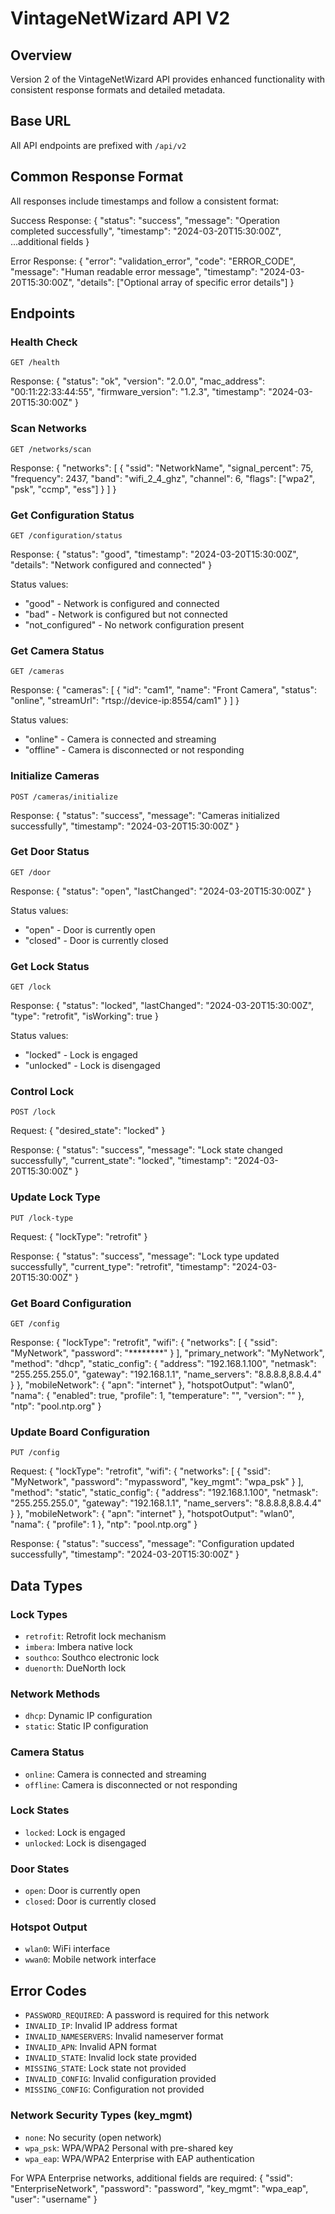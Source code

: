 # VintageNetWizard API V2

## Overview
Version 2 of the VintageNetWizard API provides enhanced functionality with consistent response formats and detailed metadata.

## Base URL
All API endpoints are prefixed with `/api/v2`

## Common Response Format
All responses include timestamps and follow a consistent format:

Success Response:
    {
      "status": "success",
      "message": "Operation completed successfully",
      "timestamp": "2024-03-20T15:30:00Z",
      ...additional fields
    }

Error Response:
    {
      "error": "validation_error",
      "code": "ERROR_CODE",
      "message": "Human readable error message",
      "timestamp": "2024-03-20T15:30:00Z",
      "details": ["Optional array of specific error details"]
    }

## Endpoints

### Health Check
`GET /health`

Response:
    {
      "status": "ok",
      "version": "2.0.0",
      "mac_address": "00:11:22:33:44:55",
      "firmware_version": "1.2.3",
      "timestamp": "2024-03-20T15:30:00Z"
    }

### Scan Networks
`GET /networks/scan`

Response:
    {
      "networks": [
        {
          "ssid": "NetworkName",
          "signal_percent": 75,
          "frequency": 2437,
          "band": "wifi_2_4_ghz",
          "channel": 6,
          "flags": ["wpa2", "psk", "ccmp", "ess"]
        }
      ]
    }

### Get Configuration Status
`GET /configuration/status`

Response:
    {
      "status": "good",
      "timestamp": "2024-03-20T15:30:00Z",
      "details": "Network configured and connected"
    }

Status values:
- "good" - Network is configured and connected
- "bad" - Network is configured but not connected
- "not_configured" - No network configuration present

### Get Camera Status
`GET /cameras`

Response:
    {
      "cameras": [
        {
          "id": "cam1",
          "name": "Front Camera",
          "status": "online",
          "streamUrl": "rtsp://device-ip:8554/cam1"
        }
      ]
    }

Status values:
- "online" - Camera is connected and streaming
- "offline" - Camera is disconnected or not responding

### Initialize Cameras
`POST /cameras/initialize`

Response:
    {
      "status": "success",
      "message": "Cameras initialized successfully",
      "timestamp": "2024-03-20T15:30:00Z"
    }

### Get Door Status
`GET /door`

Response:
    {
      "status": "open",
      "lastChanged": "2024-03-20T15:30:00Z"
    }

Status values:
- "open" - Door is currently open
- "closed" - Door is currently closed

### Get Lock Status
`GET /lock`

Response:
    {
      "status": "locked",
      "lastChanged": "2024-03-20T15:30:00Z",
      "type": "retrofit",
      "isWorking": true
    }

Status values:
- "locked" - Lock is engaged
- "unlocked" - Lock is disengaged

### Control Lock
`POST /lock`

Request:
    {
      "desired_state": "locked"
    }

Response:
    {
      "status": "success",
      "message": "Lock state changed successfully",
      "current_state": "locked",
      "timestamp": "2024-03-20T15:30:00Z"
    }

### Update Lock Type
`PUT /lock-type`

Request:
    {
      "lockType": "retrofit"
    }

Response:
    {
      "status": "success",
      "message": "Lock type updated successfully",
      "current_type": "retrofit",
      "timestamp": "2024-03-20T15:30:00Z"
    }

### Get Board Configuration
`GET /config`

Response:
    {
      "lockType": "retrofit",
      "wifi": {
        "networks": [
          {
            "ssid": "MyNetwork",
            "password": "********"
          }
        ],
        "primary_network": "MyNetwork",
        "method": "dhcp",
        "static_config": {
          "address": "192.168.1.100",
          "netmask": "255.255.255.0",
          "gateway": "192.168.1.1",
          "name_servers": "8.8.8.8,8.8.4.4"
        }
      },
      "mobileNetwork": {
        "apn": "internet"
      },
      "hotspotOutput": "wlan0",
      "nama": {
        "enabled": true,
        "profile": 1,
        "temperature": "",
        "version": ""
      },
      "ntp": "pool.ntp.org"
    }

### Update Board Configuration
`PUT /config`

Request:
    {
      "lockType": "retrofit",
      "wifi": {
        "networks": [
          {
            "ssid": "MyNetwork",
            "password": "mypassword",
            "key_mgmt": "wpa_psk"
          }
        ],
        "method": "static",
        "static_config": {
          "address": "192.168.1.100",
          "netmask": "255.255.255.0",
          "gateway": "192.168.1.1",
          "name_servers": "8.8.8.8,8.8.4.4"
        }
      },
      "mobileNetwork": {
        "apn": "internet"
      },
      "hotspotOutput": "wlan0",
      "nama": {
        "profile": 1
      },
      "ntp": "pool.ntp.org"
    }

Response:
    {
      "status": "success",
      "message": "Configuration updated successfully",
      "timestamp": "2024-03-20T15:30:00Z"
    }

## Data Types

### Lock Types
- `retrofit`: Retrofit lock mechanism
- `imbera`: Imbera native lock
- `southco`: Southco electronic lock
- `duenorth`: DueNorth lock

### Network Methods
- `dhcp`: Dynamic IP configuration
- `static`: Static IP configuration

### Camera Status
- `online`: Camera is connected and streaming
- `offline`: Camera is disconnected or not responding

### Lock States
- `locked`: Lock is engaged
- `unlocked`: Lock is disengaged

### Door States
- `open`: Door is currently open
- `closed`: Door is currently closed

### Hotspot Output
- `wlan0`: WiFi interface
- `wwan0`: Mobile network interface

## Error Codes

- `PASSWORD_REQUIRED`: A password is required for this network
- `INVALID_IP`: Invalid IP address format
- `INVALID_NAMESERVERS`: Invalid nameserver format
- `INVALID_APN`: Invalid APN format
- `INVALID_STATE`: Invalid lock state provided
- `MISSING_STATE`: Lock state not provided
- `INVALID_CONFIG`: Invalid configuration provided
- `MISSING_CONFIG`: Configuration not provided

### Network Security Types (key_mgmt)
- `none`: No security (open network)
- `wpa_psk`: WPA/WPA2 Personal with pre-shared key
- `wpa_eap`: WPA/WPA2 Enterprise with EAP authentication

For WPA Enterprise networks, additional fields are required:
    {
      "ssid": "EnterpriseNetwork",
      "password": "password",
      "key_mgmt": "wpa_eap",
      "user": "username"
    }